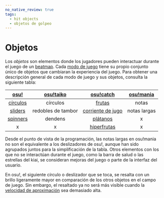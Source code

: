 ```yaml
---
no_native_review: true
tags:
  - hit objects
  - objetos de golpeo
---
```


# Objetos

Los *objetos* son elementos donde los jugadores pueden interactuar durante el juego de un [beatmap](/wiki/Beatmap). Cada [modo de juego](/wiki/Game_mode) tiene su propio conjunto único de objetos que cambiaran la experiencia del juego. Para obtener una descripción general de cada modo de juego y sus objetos, consulta la siguiente tabla:

| [osu!](/wiki/Game_mode/osu!) | [osu!taiko](/wiki/Game_mode/osu!taiko) | [osu!catch](/wiki/Game_mode/osu!catch) | [osu!mania](/wiki/Game_mode/osu!mania) |
| :-: | :-: | :-: | :-: |
| [círculos](/wiki/Hit_object/Hit_circle) | círculos | [frutas](/wiki/Hit_object/Fruit) | notas |
| [sliders](/wiki/Hit_object/Slider) | redobles de tambor | [corriente de jugo](/wiki/Hit_object/Juice_stream) | notas largas |
| [spinners](/wiki/Hit_object/Spinner) | dendens | [plátanos](/wiki/Hit_object/Banana) | x |
| x | x | [hiperfrutas](/wiki/Hit_object/Hyperfruit) | x |

Desde el punto de vista de la programación, las notas largas en osu!mania no son el equivalente a los deslizadores de osu!, aunque han sido agrupados juntos para la simplificación de la tabla. Otros elementos con los que no se interactúan durante el juego, como la barra de salud o las estrellas del kiai, se consideran mejoras del juego o parte de la interfaz del usuario.

En osu!, el siguiente círculo o deslizador que se toca, se resalta con un brillo ligeramente mayor en comparación de los otros objetos en el campo de juego. Sin embargo, el resaltado ya no será más visible cuando la [velocidad de aproximación](/wiki/Beatmapping/Approach_rate) sea demasiado alta.
